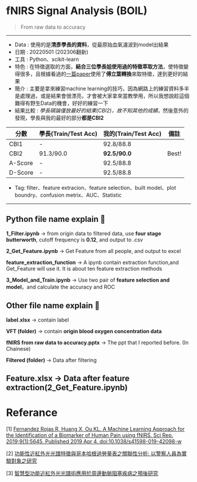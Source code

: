 # fNIRS Signal Analysis (**BOIL**)
> From raw data to accuracy
---
* Data : 使用的是**清彥學長的資料**，從最原始血氧濾波到model出結果
* 日期 : 20220501 (202306翻新)
* 工具 : Python、scikit-learn
* 特色 : 在特徵選取的方面，**結合三位學長姐使用過的特徵萃取方法**，使特徵變得很多，且根據看過的[一篇paper](https://www.ncbi.nlm.nih.gov/pmc/articles/PMC6449551/)使用了**傅立葉轉換**來取特徵，達到更好的結果
* 簡介 : 主要是拿來練習machine learning的技巧，因為網路上的練習資料多半是處理過，或是結果會很漂亮，才會被大家拿來當教學用，所以我想說趁這個難得有野生Data的機會，好好的練習一下
* 結果比較 : *學長碩論僅放最好的結果(CBI2)，故不知其他的成績*，然後意外的發現，學長與我的最好的部分**都是CBI2**

|分數|學長(Train/Test Acc)|我的(Train/Test Acc)|備註|
---|:---|:----|:---:
|CBI1| - | 92.8/88.8 |  |
|CBI2| 91.3/90.0 | **92.5/90.0** | Best!|
|A-Score| - | 92.5/88.8 | |
|D-Score| - | 92.5/88.8 | |

* Tag: filter、feature extracion、feature selection、built model、plot boundry、confusion metrix、AUC、Statistic

------
## Python file name explain 🔰

**1_Filter.ipynb**  →  from origin data to filtered data, use **four stage butterworth**, cutoff frequency is **0.12**, and output to .csv 

**2_Get_Feature.ipynb** → Get Feature from all people, and output to excel 

**feature_extraction_function** → A ipynb contain extraction function,and Get_Feature will use it. It is about ten feature extraction methods

**3_Model_and_Train.ipynb** → Use two pair of **feature selection and model**，and calculate the accuracy and ROC 


## Other file name explain 🔰

**label.xlsx** → contain label

**VFT (folder)** → contain **origin blood oxygen concentration data**

**fNIRS from raw data to  accuracy.pptx** → The ppt that I reported before. (In Chainese)

**Filtered (folder)** → Data after filtering

**Feature.xlsx** → Data after feature extraction(2_Get_Feature.ipynb)
---


# Referance
[1] [Fernandez Rojas R, Huang X, Ou KL. A Machine Learning Approach for the Identification of a Biomarker of Human Pain using fNIRS. Sci Rep. 2019;9(1):5645. Published 2019 Apr 4. doi:10.1038/s41598-019-42098-w](https://www.ncbi.nlm.nih.gov/pmc/articles/PMC6449551/)

[2] [功能性近紅外光光譜特徵與哥本哈根過勞量表之關聯性分析: 以警察人員為實驗對象之研究](https://ndltd.ncl.edu.tw/cgi-bin/gs32/gsweb.cgi/ccd=4a2sQ0/record?r1=3&h1=1)

[3] [智慧型功能近紅外光光譜術應用於周邊動脈阻塞疾病之預後研究](https://ndltd.ncl.edu.tw/cgi-bin/gs32/gsweb.cgi/ccd=4a2sQ0/record?r1=5&h1=1)

